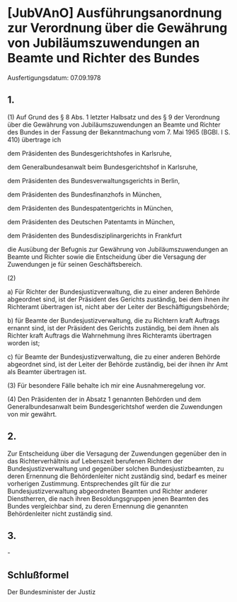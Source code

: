 # [JubVAnO] Ausführungsanordnung zur Verordnung über die Gewährung von Jubiläumszuwendungen an Beamte und Richter des Bundes

Ausfertigungsdatum: 07.09.1978

 

## 1.

(1) Auf Grund des § 8 Abs. 1 letzter Halbsatz und des § 9 der Verordnung über die Gewährung von Jubiläumszuwendungen an Beamte und Richter des Bundes in der Fassung der Bekanntmachung vom 7. Mai 1965 (BGBl. I S. 410) übertrage ich

  
dem Präsidenten des Bundesgerichtshofes in Karlsruhe,

dem Generalbundesanwalt beim Bundesgerichtshof in Karlsruhe,

dem Präsidenten des Bundesverwaltungsgerichts in Berlin,

dem Präsidenten des Bundesfinanzhofs in München,

dem Präsidenten des Bundespatentgerichts in München,

dem Präsidenten des Deutschen Patentamts in München,

dem Präsidenten des Bundesdisziplinargerichts in Frankfurt

die Ausübung der Befugnis zur Gewährung von Jubiläumszuwendungen an Beamte und Richter sowie die Entscheidung über die Versagung der Zuwendungen je für seinen Geschäftsbereich.

(2)

a) Für Richter der Bundesjustizverwaltung, die zu einer anderen Behörde abgeordnet sind, ist der Präsident des Gerichts zuständig, bei dem ihnen ihr Richteramt übertragen ist, nicht aber der Leiter der Beschäftigungsbehörde;

b) für Beamte der Bundesjustizverwaltung, die zu Richtern kraft Auftrags ernannt sind, ist der Präsident des Gerichts zuständig, bei dem ihnen als Richter kraft Auftrags die Wahrnehmung ihres Richteramts übertragen worden ist;

c) für Beamte der Bundesjustizverwaltung, die zu einer anderen Behörde abgeordnet sind, ist der Leiter der Behörde zuständig, bei der ihnen ihr Amt als Beamter übertragen ist.

(3) Für besondere Fälle behalte ich mir eine Ausnahmeregelung vor.

(4) Den Präsidenten der in Absatz 1 genannten Behörden und dem Generalbundesanwalt beim Bundesgerichtshof werden die Zuwendungen von mir gewährt.


## 2.

Zur Entscheidung über die Versagung der Zuwendungen gegenüber den in das Richterverhältnis auf Lebenszeit berufenen Richtern der Bundesjustizverwaltung und gegenüber solchen Bundesjustizbeamten, zu deren Ernennung die Behördenleiter nicht zuständig sind, bedarf es meiner vorherigen Zustimmung. Entsprechendes gilt für die zur Bundesjustizverwaltung abgeordneten Beamten und Richter anderer Dienstherren, die nach ihren Besoldungsgruppen jenen Beamten des Bundes vergleichbar sind, zu deren Ernennung die genannten Behördenleiter nicht zuständig sind.


## 3.

\-


## Schlußformel

Der Bundesminister der Justiz
